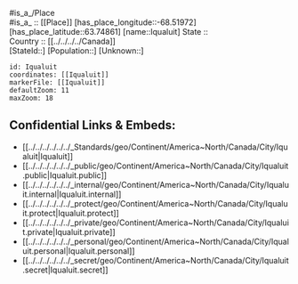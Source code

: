 ﻿---
location: [63.74861,-68.51972] 
mapzoom: [7,12] 
mapmarker: city 
type: City
tags:
- geo/City


SpocWebEntityId: 36124
isDeleted: false
confidential: public

---
#is_a_/Place  
#is_a_ :: [[Place]] 
[has_place_longitude::-68.51972] 
[has_place_latitude::63.74861] 
[name::Iqualuit] 
State ::  
Country :: [[../../../../Canada]]  
[StateId::] 
[Population::] 
[Unknown::] 


```leaflet
id: Iqualuit
coordinates: [[Iqualuit]] 
markerFile: [[Iqualuit]] 
defaultZoom: 11 
maxZoom: 18
```


## Confidential Links & Embeds: 
- [[../../../../../../_Standards/geo/Continent/America~North/Canada/City/Iqualuit|Iqualuit]] 
- [[../../../../../../_public/geo/Continent/America~North/Canada/City/Iqualuit.public|Iqualuit.public]] 
- [[../../../../../../_internal/geo/Continent/America~North/Canada/City/Iqualuit.internal|Iqualuit.internal]] 
- [[../../../../../../_protect/geo/Continent/America~North/Canada/City/Iqualuit.protect|Iqualuit.protect]] 
- [[../../../../../../_private/geo/Continent/America~North/Canada/City/Iqualuit.private|Iqualuit.private]] 
- [[../../../../../../_personal/geo/Continent/America~North/Canada/City/Iqualuit.personal|Iqualuit.personal]] 
- [[../../../../../../_secret/geo/Continent/America~North/Canada/City/Iqualuit.secret|Iqualuit.secret]] 

